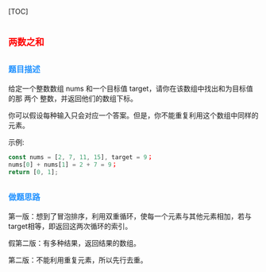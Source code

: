 [TOC]

# <font color=red size=4 face="sans-serif">两数之和</font>

## <font color=dodgerblue size=3 face="sans-serif">题目描述</font>

给定一个整数数组 nums 和一个目标值 target，请你在该数组中找出和为目标值的那 两个 整数，并返回他们的数组下标。

你可以假设每种输入只会对应一个答案。但是，你不能重复利用这个数组中同样的元素。

示例:

``` JavaScript
const nums = [2, 7, 11, 15], target = 9；
nums[0] + nums[1] = 2 + 7 = 9；
return [0, 1];
```

## <font color=dodgerblue size=3 face="sans-serif">做题思路</font>

第一版：想到了冒泡排序，利用双重循环，使每一个元素与其他元素相加，若与target相等，即返回这两次循环的索引。

假第二版：有多种结果，返回结果的数组。

第二版：不能利用重复元素，所以先行去重。
